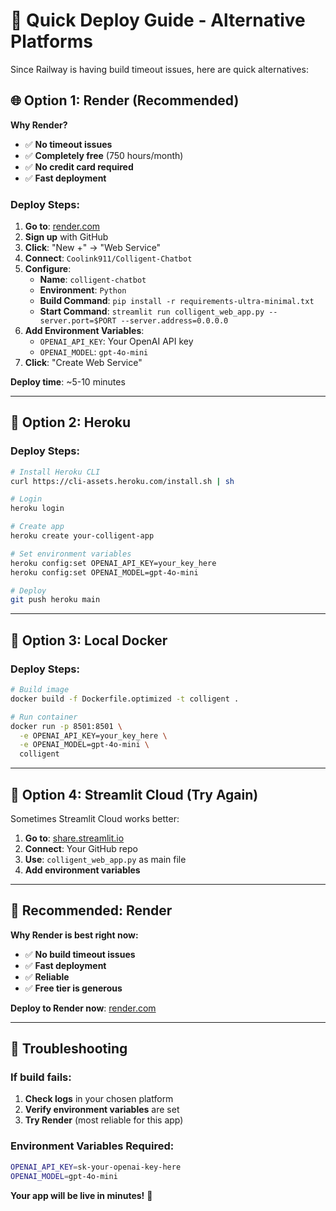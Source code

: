 # 🚀 Quick Deploy Guide - Alternative Platforms

Since Railway is having build timeout issues, here are quick alternatives:

## 🌐 **Option 1: Render (Recommended)**

**Why Render?**
- ✅ **No timeout issues**
- ✅ **Completely free** (750 hours/month)
- ✅ **No credit card required**
- ✅ **Fast deployment**

### Deploy Steps:
1. **Go to**: [render.com](https://render.com)
2. **Sign up** with GitHub
3. **Click**: "New +" → "Web Service"
4. **Connect**: `Coolink911/Colligent-Chatbot`
5. **Configure**:
   - **Name**: `colligent-chatbot`
   - **Environment**: `Python`
   - **Build Command**: `pip install -r requirements-ultra-minimal.txt`
   - **Start Command**: `streamlit run colligent_web_app.py --server.port=$PORT --server.address=0.0.0.0`
6. **Add Environment Variables**:
   - `OPENAI_API_KEY`: Your OpenAI API key
   - `OPENAI_MODEL`: `gpt-4o-mini`
7. **Click**: "Create Web Service"

**Deploy time**: ~5-10 minutes

---

## 🦄 **Option 2: Heroku**

### Deploy Steps:
```bash
# Install Heroku CLI
curl https://cli-assets.heroku.com/install.sh | sh

# Login
heroku login

# Create app
heroku create your-colligent-app

# Set environment variables
heroku config:set OPENAI_API_KEY=your_key_here
heroku config:set OPENAI_MODEL=gpt-4o-mini

# Deploy
git push heroku main
```

---

## 🐳 **Option 3: Local Docker**

### Deploy Steps:
```bash
# Build image
docker build -f Dockerfile.optimized -t colligent .

# Run container
docker run -p 8501:8501 \
  -e OPENAI_API_KEY=your_key_here \
  -e OPENAI_MODEL=gpt-4o-mini \
  colligent
```

---

## 📱 **Option 4: Streamlit Cloud (Try Again)**

Sometimes Streamlit Cloud works better:
1. **Go to**: [share.streamlit.io](https://share.streamlit.io)
2. **Connect**: Your GitHub repo
3. **Use**: `colligent_web_app.py` as main file
4. **Add environment variables**

---

## 🎯 **Recommended: Render**

**Why Render is best right now:**
- ✅ **No build timeout issues**
- ✅ **Fast deployment**
- ✅ **Reliable**
- ✅ **Free tier is generous**

**Deploy to Render now**: [render.com](https://render.com)

---

## 🔧 **Troubleshooting**

### If build fails:
1. **Check logs** in your chosen platform
2. **Verify environment variables** are set
3. **Try Render** (most reliable for this app)

### Environment Variables Required:
```bash
OPENAI_API_KEY=sk-your-openai-key-here
OPENAI_MODEL=gpt-4o-mini
```

**Your app will be live in minutes!** 🚀
